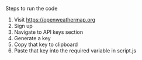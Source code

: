 
Steps to run the code 

1. Visit https://openweathermap.org
2. Sign up
3. Navigate to API keys section
4. Generate a key
5. Copy that key to clipboard
6. Paste that key into the required variable in script.js

